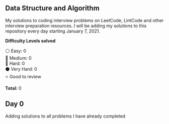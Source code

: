 ## Data Structure and Algorithm

My solutions to coding interview problems on LeetCode, LintCode and other interview preparation resources. I will be adding my solutions to this repository every day starting January 7, 2021.

__Difficulty Levels solved__
 
 :white_circle: Easy: 0  
 :large_blue_circle: Medium: 0  
 :red_circle: Hard: 0  
 :black_circle: Very Hard: 0  
 :star: Good to review

 __Total:__ 0

## Day 0
Adding solutions to all problems I have already completed


